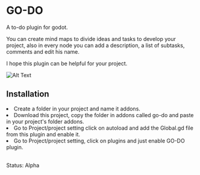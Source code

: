 # GO-DO
<p>A to-do plugin for godot.</p>
<p>You can create mind maps to divide ideas and tasks to develop your project, also in every node you can add a description, a list of subtasks, comments and edit his name.</p>
<p>I hope this plugin can be helpful for your project.</p>

![Alt Text](https://raw.githubusercontent.com/andresleonardobg/go-do/main/readme_assets/go-do-example.gif)

<h2>Installation</h2>
<li>Create a folder in your project and name it addons.</li>
<li>Download this project, copy the folder in addons called go-do and paste in your project's folder addons.</li>
<li>Go to Project/project setting click on autoload and add the Global.gd file from this plugin and enable it.</li>
<li>Go to Project/project setting, click on plugins and just enable GO-DO plugin.</li>
<br>
<p>Status: Alpha<p>
